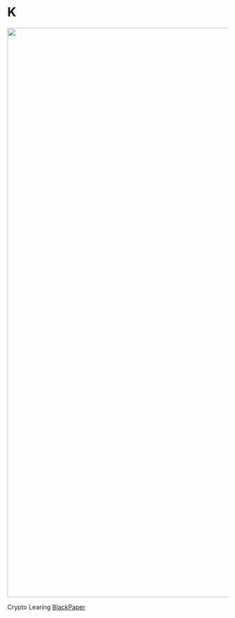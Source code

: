 # K
<p align="center">
  <img src="src/hq png file.png" style="width:1300px";>
</p>

Crypto Learing
[BlackPaper](https://github.com/Bingonemo123/K/blob/main/Blackpaper.md)
